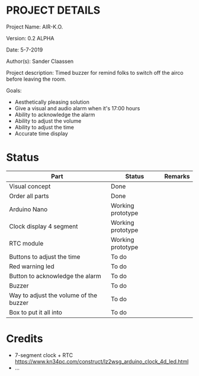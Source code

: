 # PROJECT DETAILS #
Project Name: AIR-K.O.

Version: 0.2 ALPHA

Date: 5-7-2019

Author(s): Sander Claassen

Project description: Timed buzzer for remind folks to switch off the airco before leaving the room.

Goals:

- Aesthetically pleasing solution
- Give a visual and audio alarm when it's 17:00 hours
- Ability to acknowledge the alarm
- Ability to adjust the volume
- Ability to adjust the time
- Accurate time display



# Status

| Part                                   | Status            | Remarks |
| -------------------------------------- | ----------------- | ------- |
| Visual concept                         | Done              |         |
| Order all parts                        | Done              |         |
| Arduino Nano                           | Working prototype |         |
| Clock display 4 segment                | Working prototype |         |
| RTC module                             | Working prototype |         |
| Buttons to adjust the time             | To do             |         |
| Red warning led                        | To do             |         |
| Button to acknowledge the alarm        | To do             |         |
| Buzzer                                 | To do             |         |
| Way to adjust the volume of the buzzer | To do             |         |
| Box to put it all into                 | To do             |         |



# Credits

- 7-segment clock + RTC
  https://www.kn34pc.com/construct/lz2wsg_arduino_clock_4d_led.html
- ...